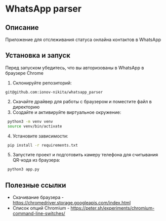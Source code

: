 # WhatsApp parser

## Описание

Приложение для отслеживания статуса онлайна контактов в WhatsApp

## Установка и запуск

Перед запуском убедитесь, что вы авторизованы в WhatsApp в браузере Chrome

1. Склонируйте репозиторий:
 ```ssh
 git@github.com:ionov-nikita/whatsapp_parser
 ```
2. Скачайте драйвер для работы с браузером и поместите файл в директорию
4. Создайте и активируйте виртуальное окружение:
 ```sh
  python3 -m venv venv
  source venv/bin/activate
  ```
4. Установите зависимости:
 ```sh
  pip install -r requirements.txt
 ```
5. Запустите проект и подготовить камеру телефона для считывания QR-кода из браузера:
 ```sh
  python3 app.py
 ```

## Полезные ссылки

* Скачивание браузера - https://chromedriver.storage.googleapis.com/index.html
* Список опций Chromium - https://peter.sh/experiments/chromium-command-line-switches/